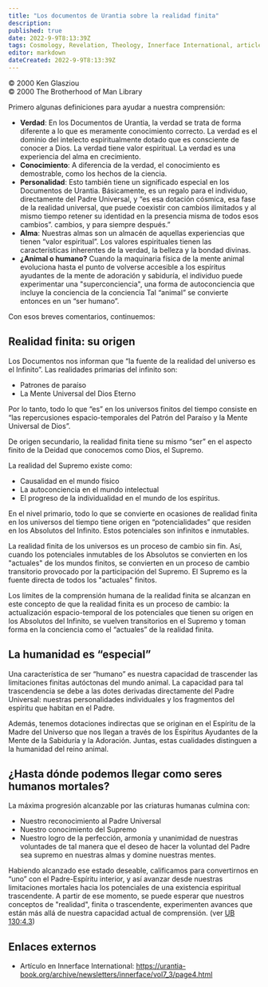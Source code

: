 ```yaml
---
title: "Los documentos de Urantia sobre la realidad finita"
description: 
published: true
date: 2022-9-9T8:13:39Z
tags: Cosmology, Revelation, Theology, Innerface International, article
editor: markdown
dateCreated: 2022-9-9T8:13:39Z
---
```


<p class="v-card v-sheet theme--light grey lighten-3 px-2">© 2000 Ken Glasziou<br>© 2000 The Brotherhood of Man Library</p>

Primero algunas definiciones para ayudar a nuestra comprensión:

- **Verdad**: En los Documentos de Urantia, la verdad se trata de forma diferente a lo que es meramente conocimiento correcto. La verdad es el dominio del intelecto espiritualmente dotado que es consciente de conocer a Dios. La verdad tiene valor espiritual. La verdad es una experiencia del alma en crecimiento.
- **Conocimiento**: A diferencia de la verdad, el conocimiento es demostrable, como los hechos de la ciencia.
- **Personalidad**: Esto también tiene un significado especial en los Documentos de Urantia. Básicamente, es un regalo para el individuo, directamente del Padre Universal, y “es esa dotación cósmica, esa fase de la realidad universal, que puede coexistir con cambios ilimitados y al mismo tiempo retener su identidad en la presencia misma de todos esos cambios”. cambios, y para siempre después.”
- **Alma**: Nuestras almas son un almacén de aquellas experiencias que tienen “valor espiritual”. Los valores espirituales tienen las características inherentes de la verdad, la belleza y la bondad divinas.
- **¿Animal o humano?** Cuando la maquinaria física de la mente animal evoluciona hasta el punto de volverse accesible a los espíritus ayudantes de la mente de adoración y sabiduría, el individuo puede experimentar una "superconciencia", una forma de autoconciencia que incluye la conciencia de la conciencia Tal “animal” se convierte entonces en un “ser humano”.

Con esos breves comentarios, continuemos:

## Realidad finita: su origen

Los Documentos nos informan que “la fuente de la realidad del universo es el Infinito”. Las realidades primarias del infinito son:
- Patrones de paraíso
- La Mente Universal del Dios Eterno

Por lo tanto, todo lo que “es” en los universos finitos del tiempo consiste en “las repercusiones espacio-temporales del Patrón del Paraíso y la Mente Universal de Dios”.

De origen secundario, la realidad finita tiene su mismo “ser” en el aspecto finito de la Deidad que conocemos como Dios, el Supremo.

La realidad del Supremo existe como:
- Causalidad en el mundo físico
- La autoconciencia en el mundo intelectual
- El progreso de la individualidad en el mundo de los espíritus.

En el nivel primario, todo lo que se convierte en ocasiones de realidad finita en los universos del tiempo tiene origen en “potencialidades” que residen en los Absolutos del Infinito. Estos potenciales son infinitos e inmutables.

La realidad finita de los universos es un proceso de cambio sin fin. Así, cuando los potenciales inmutables de los Absolutos se convierten en los "actuales" de los mundos finitos, se convierten en un proceso de cambio transitorio provocado por la participación del Supremo. El Supremo es la fuente directa de todos los "actuales" finitos.

Los límites de la comprensión humana de la realidad finita se alcanzan en este concepto de que la realidad finita es un proceso de cambio: la actualización espacio-temporal de los potenciales que tienen su origen en los Absolutos del Infinito, se vuelven transitorios en el Supremo y toman forma en la conciencia como el “actuales” de la realidad finita.

## La humanidad es “especial”

Una característica de ser “humano” es nuestra capacidad de trascender las limitaciones finitas autóctonas del mundo animal. La capacidad para tal trascendencia se debe a las dotes derivadas directamente del Padre Universal: nuestras personalidades individuales y los fragmentos del espíritu que habitan en el Padre.

Además, tenemos dotaciones indirectas que se originan en el Espíritu de la Madre del Universo que nos llegan a través de los Espíritus Ayudantes de la Mente de la Sabiduría y la Adoración. Juntas, estas cualidades distinguen a la humanidad del reino animal.

## ¿Hasta dónde podemos llegar como seres humanos mortales?

La máxima progresión alcanzable por las criaturas humanas culmina con:
- Nuestro reconocimiento al Padre Universal
- Nuestro conocimiento del Supremo
- Nuestro logro de la perfección, armonía y unanimidad de nuestras voluntades de tal manera que el deseo de hacer la voluntad del Padre sea supremo en nuestras almas y domine nuestras mentes.

Habiendo alcanzado ese estado deseable, calificamos para convertirnos en “uno” con el Padre-Espíritu interior, y así avanzar desde nuestras limitaciones mortales hacia los potenciales de una existencia espiritual trascendente. A partir de ese momento, se puede esperar que nuestros conceptos de "realidad", finita o trascendente, experimenten avances que están más allá de nuestra capacidad actual de comprensión. (ver [UB 130:4.3](/en/The_Urantia_Book/130#p4_3))

## Enlaces externos

- Artículo en Innerface International: https://urantia-book.org/archive/newsletters/innerface/vol7_3/page4.html


